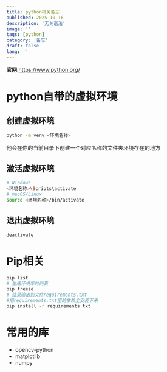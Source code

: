 ```yaml
---
title: python相关备忘
published: 2025-10-16
description: '无关语法'
image: ''
tags: [python]
category: '备忘'
draft: false 
lang: ''
---
```

**官网**:https://www.python.org/
# python自带的虚拟环境
## 创建虚拟环境
```bash
python -m venv <环境名称>
```
他会在你的当前目录下创建一个对应名称的文件夹环境存在的地方
## 激活虚拟环境
```bash
# Windows
<环境名称>\Scripts\activate
# macOS/Linux
source <环境名称>/bin/activate
```
## 退出虚拟环境
```bash
deactivate
```
# Pip相关
```bash
pip list
# 生成环境库的列表
pip freeze
# 结果输出到文件requirements.txt
#把requirements.txt里的依赖全安装下来
pip install -r requirements.txt
```
# 常用的库
- opencv-python
- matplotlib
- numpy
